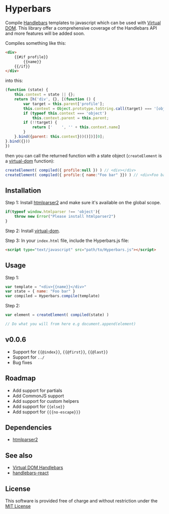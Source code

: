 # Hyperbars
Compile [Handlebars](http://handlebarsjs.com/) templates to javascript which can be used with [Virtual DOM](https://github.com/Matt-Esch/virtual-dom).
This library offer a comprehensive coverage of the Handlebars API and more features will be added soon.

Compiles something like this:
```html
<div>
    {{#if profile}}
        {{name}}
    {{/if}}
</div>
```

into this:
```js
(function (state) {
	this.context = state || {};
	return [h('div', {}, [(function () {
		var target = this.parent['profile'];
		this.context = Object.prototype.toString.call(target) === '[object Object]' ? target : this.parent;
		if (typeof this.context === 'object')
			this.context.parent = this.parent;
		if (!!target) {
			return ['    ', '' + this.context.name]
		}
	}.bind({parent: this.context}))()])][0];
}.bind({}))
})
```

then you can call the returned function with a state object (`createElement` is a [virtual-dom](https://github.com/Matt-Esch/virtual-dom/tree/master/vdom) function):
```js
createElement( compiled({ profile:null }) ) // <div></div>
createElement( compiled({ profile:{ name:"Foo bar" }}) ) // <div>Foo bar</div>
```

## Installation
Step 1: Install [htmlparser2](https://github.com/fb55/htmlparser2) and make sure it's available on the global scope.
```js
if(typeof window.htmlparser !== 'object'){
	throw new Error("Please install htmlparser2")
}
```
Step 2: Install [virtual-dom](https://github.com/Matt-Esch/virtual-dom).


Step 3: In your `index.html` file, include the Hyperbars.js file:
```html
<script type="text/javascript" src="path/to/Hyperbars.js"></script>
```

## Usage
Step 1:
```js
var template = "<div>{{name}}</div>"
var state = { name: "Foo bar" }
var compiled = Hyperbars.compile(template)
```
Step 2:
```js
var element = createElement( compiled(state) )

// Do what you will from here e.g document.append(element)
```

## v0.0.6
* Support for `{{@index}}`, `{{@first}}`, `{{@last}}`
* Support for `../`
* Bug fixes

## Roadmap
* Add support for partials
* Add CommonJS support
* Add support for custom helpers
* Add support for `{{else}}`
* Add support for `{{{no-escape}}}`

## Dependencies
* [htmlparser2](https://github.com/fb55/htmlparser2)

## See also
* [Virtual DOM Handlebars](https://github.com/jchook/virtual-dom-handlebars)
* [handlebars-react](https://github.com/stevenvachon/handlebars-react)

## License
This software is provided free of charge and without restriction under the [MIT License](LICENSE)